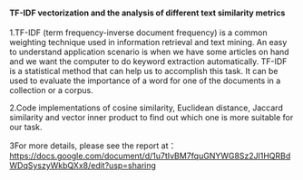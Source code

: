 #### TF-IDF vectorization and the analysis of different text similarity metrics

1.TF-IDF (term frequency-inverse document frequency) is a common weighting technique used in information retrieval and text mining. An easy to understand application scenario is when we have some articles on hand and we want the computer to do keyword extraction automatically. TF-IDF is a statistical method that can help us to accomplish this task. It can be used to evaluate the importance of a word for one of the documents in a collection or a corpus.

2.Code implementations of cosine similarity, Euclidean distance, Jaccard similarity and vector inner product to find out which one is more suitable for our task.

3For more details, please see the report at：https://docs.google.com/document/d/1u7tIvBM7fquGNYWG8Sz2Jl1HQRBdWDqSyszyWkbQXx8/edit?usp=sharing

